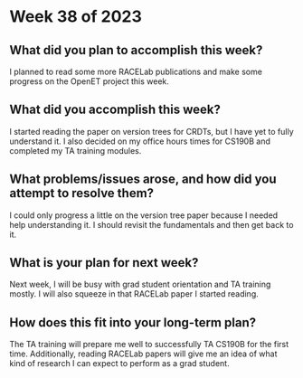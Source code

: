 # Week 38 of 2023

## What did you plan to accomplish this week?

I planned to read some more RACELab publications and make some progress on the OpenET project this week.

## What did you accomplish this week?

I started reading the paper on version trees for CRDTs, but I have yet to fully understand it. I also decided on my office hours times for CS190B and completed my TA training modules.

## What problems/issues arose, and how did you attempt to resolve them?

I could only progress a little on the version tree paper because I needed help understanding it. I should revisit the fundamentals and then get back to it.

## What is your plan for next week?

Next week, I will be busy with grad student orientation and TA training mostly. I will also squeeze in that RACELab paper I started reading.

## How does this fit into your long-term plan?

The TA training will prepare me well to successfully TA CS190B for the first time. Additionally, reading RACELab papers will give me an idea of what kind of research I can expect to perform as a grad student.